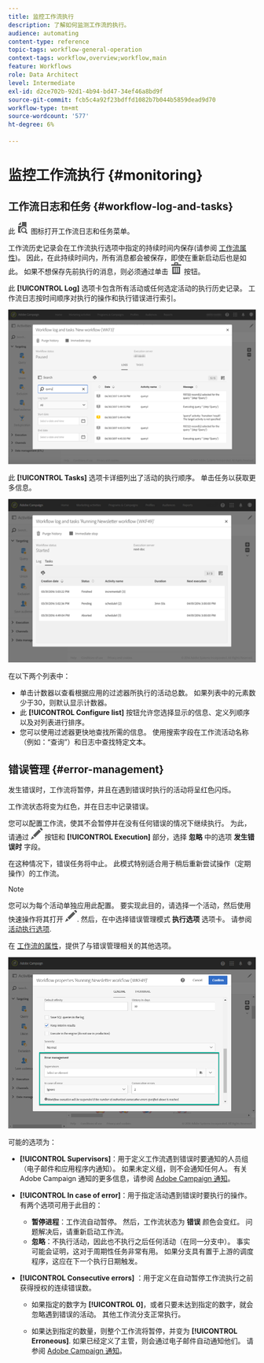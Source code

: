 ```yaml
---
title: 监控工作流执行
description: 了解如何监测工作流的执行。
audience: automating
content-type: reference
topic-tags: workflow-general-operation
context-tags: workflow,overview;workflow,main
feature: Workflows
role: Data Architect
level: Intermediate
exl-id: d2ce702b-92d1-4b94-bd47-34ef46a8bd9f
source-git-commit: fcb5c4a92f23bdffd1082b7b044b5859dead9d70
workflow-type: tm+mt
source-wordcount: '577'
ht-degree: 6%

---
```


# 监控工作流执行 {#monitoring}

## 工作流日志和任务 {#workflow-log-and-tasks}

此 ![](assets/printpreview_darkgrey-24px.png) 图标打开工作流日志和任务菜单。

工作流历史记录会在工作流执行选项中指定的持续时间内保存(请参阅 [工作流属性](../../automating/using/managing-execution-options.md))。 因此，在此持续时间内，所有消息都会被保存，即使在重新启动后也是如此。 如果不想保存先前执行的消息，则必须通过单击 ![](assets/delete_darkgrey-24px.png) 按钮。

此 **[!UICONTROL Log]** 选项卡包含所有活动或任何选定活动的执行历史记录。 工作流日志按时间顺序对执行的操作和执行错误进行索引。

![](assets/wkf_execution_4.png)

此 **[!UICONTROL Tasks]** 选项卡详细列出了活动的执行顺序。 单击任务以获取更多信息。

![](assets/wkf_execution_5.png)

在以下两个列表中：

* 单击计数器以查看根据应用的过滤器所执行的活动总数。 如果列表中的元素数少于30，则默认显示计数器。
* 此 **[!UICONTROL Configure list]** 按钮允许您选择显示的信息、定义列顺序以及对列表进行排序。
* 您可以使用过滤器更快地查找所需的信息。 使用搜索字段在工作流活动名称（例如：“查询”）和日志中查找特定文本。

## 错误管理 {#error-management}

发生错误时，工作流将暂停，并且在遇到错误时执行的活动将呈红色闪烁。

工作流状态将变为红色，并在日志中记录错误。

您可以配置工作流，使其不会暂停并在没有任何错误的情况下继续执行。 为此，请通过 ![](assets/edit_darkgrey-24px.png) 按钮和 **[!UICONTROL Execution]** 部分，选择 **忽略** 中的选项 **发生错误时** 字段。

在这种情况下，错误任务将中止。 此模式特别适合用于稍后重新尝试操作（定期操作）的工作流。

>[!NOTE]
>
>您可以为每个活动单独应用此配置。 要实现此目的，请选择一个活动，然后使用快速操作将其打开 ![](assets/edit_darkgrey-24px.png). 然后，在中选择错误管理模式 **执行选项** 选项卡。 请参阅 [活动执行选项](../../automating/using/activity-properties.md).

在 [工作流的属性](../../automating/using/managing-execution-options.md)，提供了与错误管理相关的其他选项。

![](assets/wkf_execution_error.png)

可能的选项为：

* **[!UICONTROL Supervisors]**：用于定义工作流遇到错误时要通知的人员组（电子邮件和应用程序内通知）。 如果未定义组，则不会通知任何人。 有关 Adobe Campaign 通知的更多信息，请参阅 [Adobe Campaign 通知](../../administration/using/sending-internal-notifications.md)。

* **[!UICONTROL In case of error]**：用于指定活动遇到错误时要执行的操作。 有两个选项可用于此目的：

   * **暂停进程**：工作流自动暂停。 然后，工作流状态为 **错误** 颜色会变红。 问题解决后，请重新启动工作流。
   * **忽略**：不执行活动，因此也不执行之后任何活动（在同一分支中）。 事实可能会证明，这对于周期性任务非常有用。 如果分支具有置于上游的调度程序，这应在下一个执行日期触发。

* **[!UICONTROL Consecutive errors]** ：用于定义在自动暂停工作流执行之前获得授权的连续错误数。

   * 如果指定的数字为 **[!UICONTROL 0]**，或者只要未达到指定的数字，就会忽略遇到错误的活动。 其他工作流分支正常执行。

   * 如果达到指定的数量，则整个工作流将暂停，并变为 **[!UICONTROL Erroneous]**. 如果已经定义了主管，则会通过电子邮件自动通知他们。 请参阅 [Adobe Campaign 通知](../../administration/using/sending-internal-notifications.md)。
